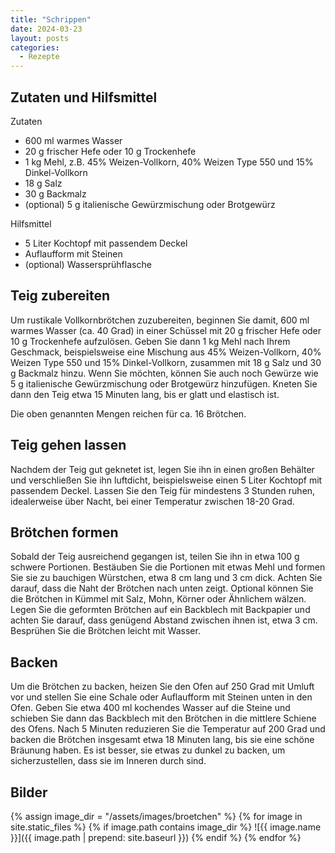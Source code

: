 ```yaml
---
title: "Schrippen"
date: 2024-03-23
layout: posts
categories:
  - Rezepte
---
```


## Zutaten und Hilfsmittel

Zutaten
- 600 ml warmes Wasser
- 20 g frischer Hefe oder 10 g Trockenhefe
- 1 kg Mehl, z.B. 45% Weizen-Vollkorn, 40% Weizen Type 550 und 15% Dinkel-Vollkorn
- 18 g Salz
- 30 g Backmalz
- (optional) 5 g italienische Gewürzmischung oder Brotgewürz

Hilfsmittel
- 5 Liter Kochtopf mit passendem Deckel
- Auflaufform mit Steinen
- (optional) Wassersprühflasche

## Teig zubereiten

Um rustikale Vollkornbrötchen zuzubereiten, beginnen Sie damit, 600 ml warmes Wasser (ca. 40 Grad) in einer Schüssel mit 20 g frischer Hefe oder 10 g Trockenhefe aufzulösen.
Geben Sie dann 1 kg Mehl nach Ihrem Geschmack, beispielsweise eine Mischung aus 45% Weizen-Vollkorn, 40% Weizen Type 550 und 15% Dinkel-Vollkorn, zusammen mit 18 g Salz und 30 g Backmalz hinzu.
Wenn Sie möchten, können Sie auch noch Gewürze wie 5 g italienische Gewürzmischung oder Brotgewürz hinzufügen.
Kneten Sie dann den Teig etwa 15 Minuten lang, bis er glatt und elastisch ist.

Die oben genannten Mengen reichen für ca. 16 Brötchen.

## Teig gehen lassen

Nachdem der Teig gut geknetet ist, legen Sie ihn in einen großen Behälter und verschließen Sie ihn luftdicht, beispielsweise einen 5 Liter Kochtopf mit passendem Deckel.
Lassen Sie den Teig für mindestens 3 Stunden ruhen, idealerweise über Nacht, bei einer Temperatur zwischen 18-20 Grad.

## Brötchen formen

Sobald der Teig ausreichend gegangen ist, teilen Sie ihn in etwa 100 g schwere Portionen.
Bestäuben Sie die Portionen mit etwas Mehl und formen Sie sie zu bauchigen Würstchen, etwa 8 cm lang und 3 cm dick.
Achten Sie darauf, dass die Naht der Brötchen nach unten zeigt.
Optional können Sie die Brötchen in Kümmel mit Salz, Mohn, Körner oder Ähnlichem wälzen.
Legen Sie die geformten Brötchen auf ein Backblech mit Backpapier und achten Sie darauf, dass genügend Abstand zwischen ihnen ist, etwa 3 cm.
Besprühen Sie die Brötchen leicht mit Wasser.

## Backen

Um die Brötchen zu backen, heizen Sie den Ofen auf 250 Grad mit Umluft vor und stellen Sie eine Schale oder Auflaufform mit Steinen unten in den Ofen.
Geben Sie etwa 400 ml kochendes Wasser auf die Steine und schieben Sie dann das Backblech mit den Brötchen in die mittlere Schiene des Ofens.
Nach 5 Minuten reduzieren Sie die Temperatur auf 200 Grad und backen die Brötchen insgesamt etwa 18 Minuten lang, bis sie eine schöne Bräunung haben.
Es ist besser, sie etwas zu dunkel zu backen, um sicherzustellen, dass sie im Inneren durch sind.

## Bilder


{% assign image_dir = "/assets/images/broetchen" %}
{% for image in site.static_files %}
{% if image.path contains image_dir %}
![{{ image.name }}]({{ image.path | prepend: site.baseurl }})
{% endif %}
{% endfor %}
